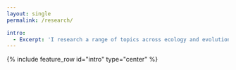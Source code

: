 ```yaml
---
layout: single
permalink: /research/

intro:
  - Excerpt: 'I research a range of topics across ecology and evolution, although this broadly falls into three themes: the evolution of parasite virulence, epidemiological modelling and the development of hybrid frameworks. See below for more information on each of these.'
---
```


{% include feature_row id="intro" type="center" %}